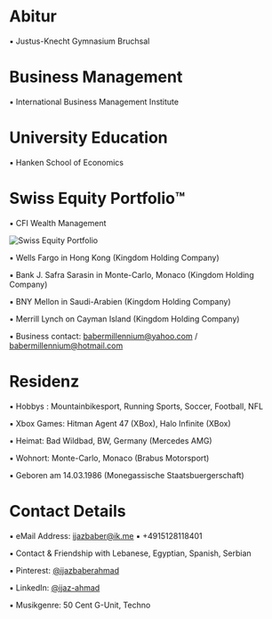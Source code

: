 # Abitur

▪︎ Justus-Knecht Gymnasium Bruchsal

# Business Management

▪︎ International Business Management Institute

# University Education 

▪︎ Hanken School of Economics

# Swiss Equity Portfolio™️

▪ CFI Wealth Management 
 
![Swiss Equity Portfolio](https://user-images.githubusercontent.com/95079463/165912016-2034be7d-1fee-44ce-aa9e-ff7b36432359.png)

▪︎ Wells Fargo in Hong Kong (Kingdom Holding Company)

▪︎ Bank J. Safra Sarasin in Monte-Carlo, Monaco (Kingdom Holding Company)

▪︎ BNY Mellon in Saudi-Arabien (Kingdom Holding Company)

▪︎ Merrill Lynch on Cayman Island (Kingdom Holding Company)

▪︎ Business contact: babermillennium@yahoo.com / babermillennium@hotmail.com

# Residenz 

▪︎ Hobbys : Mountainbikesport, Running Sports, Soccer, Football, NFL

▪︎ Xbox Games: Hitman Agent 47 (XBox), Halo Infinite (XBox)

▪︎ Heimat: Bad Wildbad, BW, Germany (Mercedes AMG)

▪︎ Wohnort: Monte-Carlo, Monaco (Brabus Motorsport)

▪︎ Geboren am 14.03.1986  (Monegassische Staatsbuergerschaft)


# Contact Details 

▪︎ eMail Address: ijazbaber@ik.me ▪︎ +4915128118401 

▪︎ Contact & Friendship with Lebanese, Egyptian, Spanish, Serbian

▪︎ Pinterest: [@ijazbaberahmad](https://www.pinterest.de/ijazbaberahmad/)

▪︎ LinkedIn: [@ijaz-ahmad](https://www.linkedin.com/in/ijaz-ahmad-69677b13a/)

▪︎ Musikgenre: 50 Cent G-Unit, Techno 


